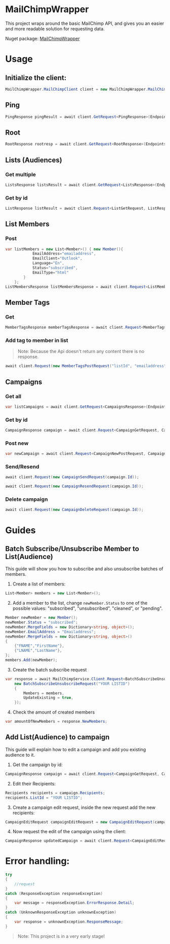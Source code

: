 # MailChimpWrapper
This project wraps around the basic MailChimp API, and gives you an easier and more readable solution for requesting data.

Nuget package: [MailChimpWrapper](https://www.nuget.org/packages/MailChimpWrapper/)
# Usage
## Initialize the client:
```cs
MailChimpWrapper.MailChimpClient client = new MailChimpWrapper.MailChimpClient("APIKEY", "SERVER");
```
## Ping
```cs
PingResponse pingResult = await client.GetRequest<PingResponse>(Endpoints.Ping);
```
## Root
```cs
RootResponse rootresp = await client.GetRequest<RootResponse>(Endpoints.Root);
```
## Lists (Audiences)
### Get multiple
```cs
ListsResponse listsResult = await client.GetRequest<ListsResponse>(Endpoints.Lists);
```
### Get by id
```cs
ListResponse listResult = await client.Request<ListGetRequest, ListResponse>(new ListGetRequest("ID"));
```
## List Members
### Post 
```cs
var listMembers = new List<Member>() { new Member(){
            EmailAddress="emailaddress",
            EmailClient="Outlook",
            Language="En",
            Status="subscribed",
            EmailType="html"
        }
    };
ListMembersResponse listMembersResponse = await client.Request<ListMembersPostRequest, ListMembersResponse>(new ListMembersPostRequest("listId", listMembers));

```
## Member Tags
### Get
```cs
MemberTagsResponse memberTagsResponse = await client.Request<MemberTagsGetRequest, MemberTagsResponse>(new MemberTagsGetRequest("listId", "emailaddress"));
```
### Add tag to member in list
> Note: Because the Api doesn't return any content there is no response.
```cs
await client.Request(new MemberTagsPostRequest("listId", "emailaddress", new List<Tag>() { new Tag() { Name = "tagName", Status = "active/inactive" } }));
```
## Campaigns
### Get all 
```cs
var listCampaigns = await client.GetRequest<CampaignsResponse>(Endpoints.Campaigns);
```
### Get by id
```cs
CampaignResponse campaign = await client.Request<CampaignGetRequest, CampaignResponse>(new CampaignGetRequest("campaignId"));
```
### Post new
```cs
var newCampaign = await client.Request<CampaignNewPostRequest, CampaignResponse>(new CampaignNewPostRequest(CampaignType.regular));
```
### Send/Resend
```cs
await client.Request(new CampaignSendRequest(campaign.Id));
```
```cs
await client.Request(new CampaignResendRequest(campaign.Id));
```
### Delete campaign
```cs
await client.Request(new CampaignDeleteRequest(campaign.Id));

```
# Guides
## Batch Subscribe/Unsubscribe Member to List(Audience)
This guide will show you how to subscribe and also unsubscribe batches of members.
1. Create a list of members:
```cs
List<Member> members = new List<Member>();
```
2. Add a member to the list, change `newMember.Status` to one of the possible values: "subscribed", "unsubscribed", "cleaned", or "pending".
```cs
Member newMember = new Member();
newMember.Status = "subscribed";
newMember.MergeFields = new Dictionary<string, object>();
newMember.EmailAddress = "Emailaddress";
newMember.MergeFields = new Dictionary<string, object>()
{
    {"FNAME","FirstName"},
    {"LNAME","LastName"},
};
members.Add(newMember);
```
3. Create the batch subscribe request
```cs
var response = await MailChimpService.Client.Request<BatchSubscribeUnsubscribeRequest, BatchSubscribeUnsubscribeResponse>(
    new BatchSubscribeUnsubscribeRequest("YOUR LISTID")
    {
        Members = members,
        UpdateExisting = true,
    });

```
4. Check the amount of created members
```cs
var amountOfNewMembers = response.NewMembers;
```

## Add List(Audience) to campaign
This guide will explain how to edit a campaign and add you existing audience to it.
1. Get the campaign by id:
```cs
CampaignResponse campaign = await client.Request<CampaignGetRequest, CampaignResponse>(new CampaignGetRequest("YOUR CAMPAIGNID"));
```
2. Edit their Recipients:
```cs
Recipients recipients = campaign.Recipients;
recipients.ListId = "YOUR LISTID";
```
3. Create a campaign edit request, inside the new request add the new recipients:
```cs
CampaignEditRequest campaignEditRequest = new CampaignEditRequest(campaign.Id) { Recipients = recipients };
```
4. Now request the edit of the campaign using the client:
```cs
CampaignResponse updatedCampaign = await client.Request<CampaignEditRequest, CampaignResponse>(campaignEditRequest);
```


# Error handling:
```cs
try
{
    //request
}
catch (ResponseException responseException)
{
    var message = responseException.ErrorResponse.Detail;
}
catch (UnknownResponseException unknownException)
{
    var response = unknownException.ResponseMessage;
}
```

> Note: This project is in a very early stage!
